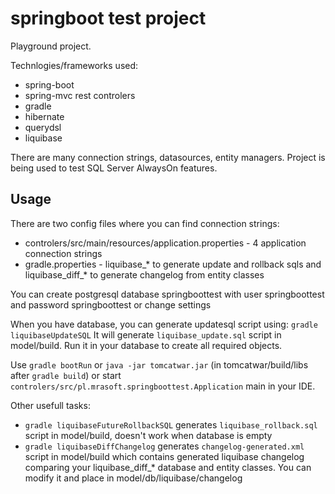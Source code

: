 # springboot test project

Playground project.

Technlogies/frameworks used:
* spring-boot
* spring-mvc rest controlers
* gradle
* hibernate
* querydsl
* liquibase

There are many connection strings, datasources, entity managers. Project is being used to test SQL Server AlwaysOn features.

## Usage

There are two config files where you can find connection strings:
* controlers/src/main/resources/application.properties - 4 application connection strings
* gradle.properties - liquibase_* to generate update and rollback sqls and liquibase_diff_* to generate changelog from entity classes

You can create postgresql database springboottest with user springboottest and password springboottest or change settings

When you have database, you can generate updatesql script using:
```gradle liquibaseUpdateSQL```
It will generate ```liquibase_update.sql``` script in model/build. Run it in your database to create all required objects.

Use ```gradle bootRun``` or ```java -jar tomcatwar.jar``` (in tomcatwar/build/libs after ```gradle build```) or start ```controlers/src/pl.mrasoft.springboottest.Application``` main in your IDE.

Other usefull tasks:
* ```gradle liquibaseFutureRollbackSQL``` generates ```liquibase_rollback.sql``` script in model/build, doesn't work when database is empty
* ```gradle liquibaseDiffChangelog``` generates ```changelog-generated.xml``` script in model/build which contains generated liquibase changelog comparing your liquibase_diff_* database and entity classes. You can modify it and place in model/db/liquibase/changelog
